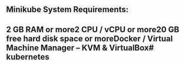 ## Minikube System Requirements:

## 2 GB RAM or more2 CPU / vCPU or more20 GB free hard disk space or moreDocker / Virtual Machine Manager – KVM & VirtualBox# kubernetes
